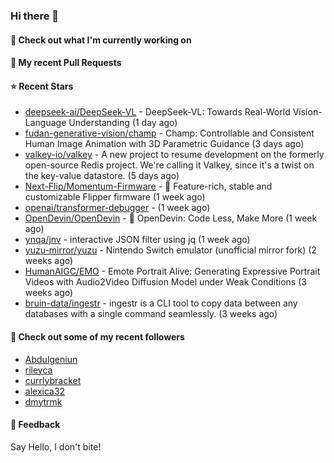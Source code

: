 ### Hi there 👋

#### 👷 Check out what I'm currently working on

#### 🔨 My recent Pull Requests


#### ⭐ Recent Stars

- [deepseek-ai/DeepSeek-VL](https://github.com/deepseek-ai/DeepSeek-VL) - DeepSeek-VL: Towards Real-World Vision-Language Understanding (1 day ago)
- [fudan-generative-vision/champ](https://github.com/fudan-generative-vision/champ) - Champ: Controllable and Consistent Human Image Animation with 3D Parametric Guidance (3 days ago)
- [valkey-io/valkey](https://github.com/valkey-io/valkey) - A new project to resume development on the formerly open-source Redis project. We&#39;re calling it Valkey, since it&#39;s a twist on the key-value datastore. (5 days ago)
- [Next-Flip/Momentum-Firmware](https://github.com/Next-Flip/Momentum-Firmware) - 🐬 Feature-rich, stable and customizable Flipper firmware (1 week ago)
- [openai/transformer-debugger](https://github.com/openai/transformer-debugger) -  (1 week ago)
- [OpenDevin/OpenDevin](https://github.com/OpenDevin/OpenDevin) - 🐚 OpenDevin: Code Less, Make More (1 week ago)
- [ynqa/jnv](https://github.com/ynqa/jnv) - interactive JSON filter using jq (1 week ago)
- [yuzu-mirror/yuzu](https://github.com/yuzu-mirror/yuzu) - Nintendo Switch emulator (unofficial mirror fork) (2 weeks ago)
- [HumanAIGC/EMO](https://github.com/HumanAIGC/EMO) - Emote Portrait Alive: Generating Expressive Portrait Videos with Audio2Video Diffusion Model under Weak Conditions (3 weeks ago)
- [bruin-data/ingestr](https://github.com/bruin-data/ingestr) - ingestr is a CLI tool to copy data between any databases with a single command seamlessly. (3 weeks ago)

#### 👯 Check out some of my recent followers

- [Abdulgeniun](https://github.com/Abdulgeniun)
- [rileyca](https://github.com/rileyca)
- [currlybracket](https://github.com/currlybracket)
- [alexica32](https://github.com/alexica32)
- [dmytrmk](https://github.com/dmytrmk)

#### 💬 Feedback

Say Hello, I don't bite!